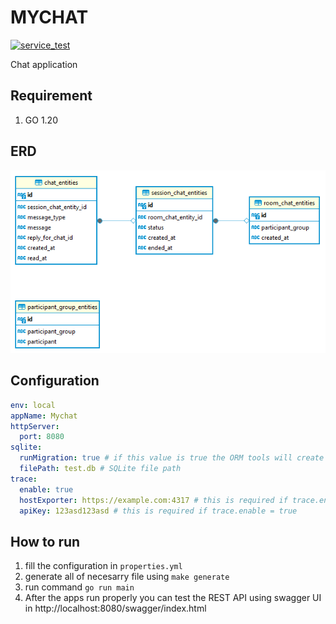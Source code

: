 # MYCHAT

[![service_test](https://github.com/ac-kurniawan/mychat/actions/workflows/workflow.yml/badge.svg)](https://github.com/ac-kurniawan/mychat/actions/workflows/workflow.yml)

Chat application

## Requirement

1. GO 1.20

## ERD

![ERD](docs/ERD.png)

## Configuration

```yaml
env: local
appName: Mychat
httpServer:
  port: 8080
sqlite:
  runMigration: true # if this value is true the ORM tools will create the table and fill the created table with data seed
  filePath: test.db # SQLite file path
trace:
  enable: true
  hostExporter: https://example.com:4317 # this is required if trace.enable = true
  apiKey: 123asd123asd # this is required if trace.enable = true
```

## How to run

1. fill the configuration in `properties.yml`
2. generate all of necesarry file using `make generate`
3. run command `go run main`
4. After the apps run properly you can test the REST API using swagger UI in http://localhost:8080/swagger/index.html
